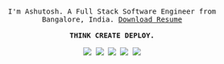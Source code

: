 
<p align="center">
  <br>
  <br>
  <samp>
I'm Ashutosh. A Full Stack Software Engineer from Bangalore, India. <a href="https://docs.google.com/document/d/1zlkd2ieynKUliHmYSsaFqP48nYpS8_gX1qBmz9wtyvM/edit?usp=sharing" target="_blank">  Download Resume   </a>
     <br><br><b>THINK CREATE DEPLOY.</b><br><br>
<a href="https://www.linkedin.com/in/mornville/" target="_blank"><img src="https://img.shields.io/badge/LINKEDIN-%230077B5.svg?&style=for-the-badge&logo=linkedin&logoColor=white"></a>
  <a href="https://www.instagram.com/_ashu.jha/" target="_blank"><img src="https://img.shields.io/badge/INSTAGRAM-%23E4405F.svg?&style=for-the-badge&logo=instagram&logoColor=white" ></a>
  <a href="https://steamcommunity.com/profiles/76561198860975931/" target="_blank"><img src="https://img.shields.io/badge/Steam-%23000000.svg?&style=for-the-badge&logo=steam&logoColor=white"" ></a>
     <a href="https://wa.me/919632302357" target="_blank"><img src="https://img.shields.io/badge/WHATSAPP-%2325D366.svg?&style=for-the-badge&logo=whatsapp&logoColor=white"></a>
<img src="https://badges.pufler.dev/visits/mornville/mornville?style=for-the-badge">

  <br>


  
  </samp>
</p>
